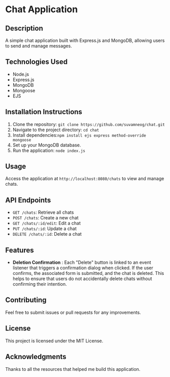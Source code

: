 # Chat Application

## Description
A simple chat application built with Express.js and MongoDB, allowing users to send and manage messages.

## Technologies Used
- Node.js
- Express.js
- MongoDB
- Mongoose
- EJS

## Installation Instructions
1. Clone the repository: `git clone https://github.com/suvamneog/chat.git`
2. Navigate to the project directory: `cd chat`
3. Install dependencies:`npm install ejs express method-override mongoose`
4. Set up your MongoDB database.
5. Run the application: `node index.js`

## Usage
Access the application at `http://localhost:8080/chats` to view and manage chats.

## API Endpoints
- `GET /chats`: Retrieve all chats
- `POST /chats`: Create a new chat
- `GET /chats/:id/edit`: Edit a chat
- `PUT /chats/:id`: Update a chat
- `DELETE /chats/:id`: Delete a chat


## Features
-  **Deletion Confirmation** : Each "Delete" button is linked to an event listener that triggers a confirmation dialog when clicked. If the user confirms, the associated form is submitted, and the chat is deleted. This helps to ensure that users do not accidentally delete chats without confirming their intention.


## Contributing
Feel free to submit issues or pull requests for any improvements.

## License
This project is licensed under the MIT License.

## Acknowledgments
Thanks to all the resources that helped me build this application.